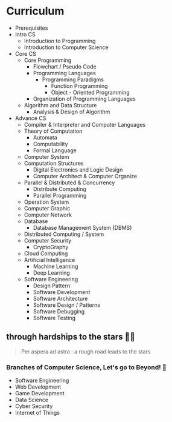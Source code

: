 

# Curriculum

* Prerequisites
* Intro CS
  * Introduction to Programming 
  * Introduction to Computer Science
* Core CS
  * Core Programming
    * Flowchart / Pseudo Code
    * Programming Languages
      * Programming Paradigms
        * Function Programming
        * Object - Oriented Programming
    * Organization of Programming Languages
  * Algorithm and Data Structure
    * Analysis & Design of Algorithm
* Advance CS
  * Compiler & Interpreter and Computer Languages
  * Theory of Computation
    * Automata
    * Computability
    * Formal Language
  * Computer System
  * Computation Structures
    * Digital Electronics and Logic Design
    * Computer Architect & Computer Organize
  * Parallel & Distributed & Concurrency
    * Distribute Computing 
    * Parallel Programming
  * Operation System
  * Computer Graphic
  * Computer Network
  * Database
    * Database Management System (DBMS)
  * Distributed Computing / System
  * Computer Security
    * CryptoGraphy
  * Cloud Computing
  * Artificial Intelligence
    * Machine Learning
    * Deep Learning
  * Software Engineering
    * Design Pattern
    * Software Development
    * Software Architecture
    * Software Design / Patterns
    * Software Debugging 
    * Software Testing



## through hardships to the stars 🚀🌟

> Per aspera ad astra : a rough road leads to the stars

### Branches of Computer Science, Let's go to Beyond! 🚀

* Software Engineering
* Web Development
* Game Development
* Data Science
* Cyber Security
* Internet of Things